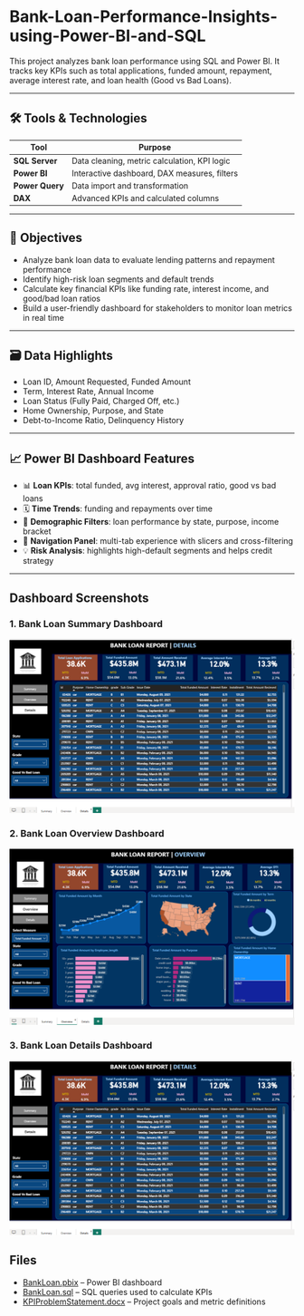 # Bank-Loan-Performance-Insights-using-Power-BI-and-SQL

This project analyzes bank loan performance using SQL and Power BI. It tracks key KPIs such as total applications, funded amount, repayment, average interest rate, and loan health (Good vs Bad Loans).

---

## 🛠️ Tools & Technologies

| Tool        | Purpose                          |
|-------------|----------------------------------|
| **SQL Server** | Data cleaning, metric calculation, KPI logic |
| **Power BI**   | Interactive dashboard, DAX measures, filters |
| **Power Query**| Data import and transformation |
| **DAX**        | Advanced KPIs and calculated columns |


---

## 🎯 Objectives

- Analyze bank loan data to evaluate lending patterns and repayment performance
- Identify high-risk loan segments and default trends
- Calculate key financial KPIs like funding rate, interest income, and good/bad loan ratios
- Build a user-friendly dashboard for stakeholders to monitor loan metrics in real time

---
## 🗃️ Data Highlights

- Loan ID, Amount Requested, Funded Amount  
- Term, Interest Rate, Annual Income  
- Loan Status (Fully Paid, Charged Off, etc.)  
- Home Ownership, Purpose, and State  
- Debt-to-Income Ratio, Delinquency History

---

## 📈 Power BI Dashboard Features

- 📊 **Loan KPIs**: total funded, avg interest, approval ratio, good vs bad loans  
- 🗓️ **Time Trends**: funding and repayments over time  
- 📍 **Demographic Filters**: loan performance by state, purpose, income bracket  
- 🧭 **Navigation Panel**: multi-tab experience with slicers and cross-filtering  
- 💡 **Risk Analysis**: highlights high-default segments and helps credit strategy


---
##  Dashboard Screenshots

### 1. Bank Loan Summary Dashboard
![Bank Loan Summary Dashboard](https://github.com/AmanSharma212/Bank-Loan-Performance-Insights/blob/main/Screenshots/BankLoanDetails.png)

### 2. Bank Loan Overview Dashboard
![Bank Loan Overview Dashboard](https://github.com/AnuA1995/Bank-Loan-Analysis-project-using-Power-BI-and-SQL/blob/main/Screenshots/BankLoanOverview.png?raw=true)

### 3. Bank Loan Details Dashboard
![Bank Loan Details Dashboard](https://github.com/AnuA1995/Bank-Loan-Analysis-project-using-Power-BI-and-SQL/blob/main/Screenshots/BankLoanDetails.png?raw=true)




## Files

- [BankLoan.pbix](https://github.com/AnuA1995/Bank-Loan-Analysis-project-using-Power-BI-and-SQL/blob/main/BankLoan.pbix) – Power BI dashboard
- [BankLoan.sql](https://github.com/AnuA1995/Bank-Loan-Analysis-project-using-Power-BI-and-SQL/blob/main/BankLoan.sql) – SQL queries used to calculate KPIs
- [KPIProblemStatement.docx](https://github.com/AnuA1995/Bank-Loan-Analysis-project-using-Power-BI-and-SQL/blob/main/KPIProblemStatement.docx) – Project goals and metric definitions

